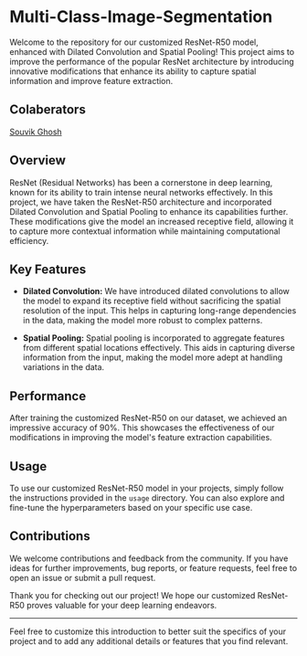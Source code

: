 # Multi-Class-Image-Segmentation

Welcome to the repository for our customized ResNet-R50 model, enhanced with Dilated Convolution and Spatial Pooling! This project aims to improve the performance of the popular ResNet architecture by introducing innovative modifications that enhance its ability to capture spatial information and improve feature extraction.

## Colaberators
[Souvik Ghosh](https://github.com/souvikghosh2000)
## Overview

ResNet (Residual Networks) has been a cornerstone in deep learning, known for its ability to train intense neural networks effectively. In this project, we have taken the ResNet-R50 architecture and incorporated Dilated Convolution and Spatial Pooling to enhance its capabilities further. These modifications give the model an increased receptive field, allowing it to capture more contextual information while maintaining computational efficiency.

## Key Features

- **Dilated Convolution:** We have introduced dilated convolutions to allow the model to expand its receptive field without sacrificing the spatial resolution of the input. This helps in capturing long-range dependencies in the data, making the model more robust to complex patterns.

- **Spatial Pooling:** Spatial pooling is incorporated to aggregate features from different spatial locations effectively. This aids in capturing diverse information from the input, making the model more adept at handling variations in the data.

## Performance

After training the customized ResNet-R50 on our dataset, we achieved an impressive accuracy of 90%. This showcases the effectiveness of our modifications in improving the model's feature extraction capabilities.

## Usage

To use our customized ResNet-R50 model in your projects, simply follow the instructions provided in the `usage` directory. You can also explore and fine-tune the hyperparameters based on your specific use case.

## Contributions

We welcome contributions and feedback from the community. If you have ideas for further improvements, bug reports, or feature requests, feel free to open an issue or submit a pull request.

Thank you for checking out our project! We hope our customized ResNet-R50 proves valuable for your deep learning endeavors.

---

Feel free to customize this introduction to better suit the specifics of your project and to add any additional details or features that you find relevant.
